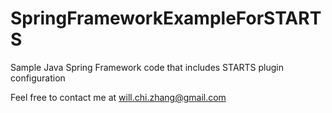 # SpringFrameworkExampleForSTARTS
Sample Java Spring Framework code that includes STARTS plugin configuration

Feel free to contact me at will.chi.zhang@gmail.com
